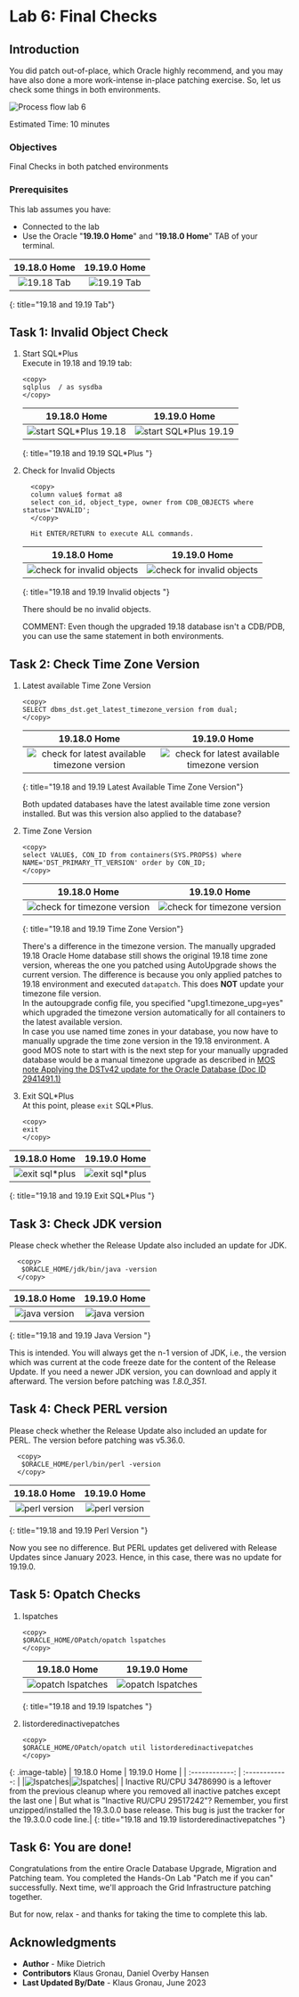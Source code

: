 <link href="./table-style.css" rel="stylesheet"></link> 

# Lab 6:  Final Checks

## Introduction 
You did patch out-of-place, which Oracle highly recommend, and you may have also done a more work-intense in-place patching exercise. So, let us check some things in both environments. 

![Process flow lab 6](./images/lab6-process-flow.png " ")

Estimated Time: 10 minutes

### Objectives

Final Checks in both patched environments

### Prerequisites

This lab assumes you have:

- Connected to the lab
- Use the Oracle "__19.19.0 Home__" and "__19.18.0 Home__" TAB of your terminal.

| 19.18.0 Home | 19.19.0 Home |
| :------------: | :------------: |
| ![19.18 Tab](./images/19-18-home.png " ") | ![19.19 Tab](./images/19-19-home.png " ") |
{: title="19.18 and 19.19 Tab"}

## Task 1: Invalid Object Check

1. Start SQL*Plus </br>
Execute in 19.18 and 19.19 tab:

    ```
    <copy>
    sqlplus  / as sysdba 
    </copy> 
    ```

    | 19.18.0 Home | 19.19.0 Home |
    | :------------: | :------------: |
    |  ![start SQL*Plus 19.18](./images/sqlplus-18.png " ") |  ![start SQL*Plus 19.19](./images/sqlplus-19.png " ") |
    {: title="19.18 and 19.19 SQL*Plus "}



2. Check for Invalid Objects

    ```
      <copy>
      column value$ format a8
      select con_id, object_type, owner from CDB_OBJECTS where status='INVALID';
      </copy>

      Hit ENTER/RETURN to execute ALL commands.
    ```

    | 19.18.0 Home | 19.19.0 Home |
    | :------------: | :------------: |
    |  ![check for invalid objects](./images/invalid-objects-check-18.png " ") |  ![check for invalid objects](./images/invalid-objects-check-19.png " ") |
    {: title="19.18 and 19.19 Invalid objects "}
    

    There should be no invalid objects. </br>

    COMMENT: Even though the upgraded 19.18 database isn't a CDB/PDB, you can use the same statement in both environments.

## Task 2: Check Time Zone Version

1. Latest available Time Zone Version
    ```
    <copy>
    SELECT dbms_dst.get_latest_timezone_version from dual;
    </copy>
    ```

    | 19.18.0 Home | 19.19.0 Home |
    | :------------: | :------------: |
    |  ![check for latest available timezone version](./images/latest-available-timezone-file-18.png " ") |  ![check for latest available timezone version](./images/latest-available-timezone-file-19.png " ") |
    {: title="19.18 and 19.19 Latest Available Time Zone Version"}

    Both updated databases have the latest available time zone version installed. But was this version also applied to the database?

2. Time Zone Version
    ```
    <copy>
    select VALUE$, CON_ID from containers(SYS.PROPS$) where NAME='DST_PRIMARY_TT_VERSION' order by CON_ID;
    </copy>
    ```

    | 19.18.0 Home | 19.19.0 Home |
    | :------------: | :------------: |
    |  ![check for timezone version](./images/check-timezone-file-18.png " ") |  ![check for timezone version](./images/check-timezone-file-19.png " ") |
    {: title="19.18 and 19.19 Time Zone Version"}

    There's a difference in the timezone version. The manually upgraded 19.18 Oracle Home database still shows the original 19.18 time zone version, whereas the one you patched using AutoUpgrade shows the current version.
    The difference is because you only applied patches to 19.18 environment and executed `datapatch`. This does __NOT__ update your timezone file version. </br>
    In the autoupgrade config file, you specified "upg1.timezone_upg=yes" which upgraded the timezone version automatically for all containers to the latest available version. </br>
    In case you use named time zones in your database, you now have to manually upgrade the time zone version in the 19.18 environment. A good MOS note to start with is the next step for your manually upgraded database would be a manual timezone upgrade as described in [MOS note 	Applying the DSTv42 update for the Oracle Database (Doc ID 2941491.1)](https://support.oracle.com/epmos/faces/DocumentDisplay?id=412160.1)

3. Exit SQL\*Plus </br>
    At this point, please `exit` SQL*Plus.
    ```
    <copy>
    exit
    </copy>
    ```

  | 19.18.0 Home | 19.19.0 Home |
  | :------------: | :------------: |
  |  ![exit sql*plus](./images/exit-sqlplus-18.png " ") |  ![exit sql*plus](./images/exit-sqlplus-19.png " ") |
  {: title="19.18 and 19.19 Exit SQL*Plus "}



## Task 3: Check JDK version
Please check whether the Release Update also included an update for JDK.

  ```
    <copy>
     $ORACLE_HOME/jdk/bin/java -version
    </copy>
  ```

  | 19.18.0 Home | 19.19.0 Home |
  | :------------: | :------------: |
  |  ![java version](./images/check-java-version-18.png " ") |  ![java version](./images/check-java-version-19.png " ") |
  {: title="19.18 and 19.19 Java Version "}




This is intended. You will always get the n-1 version of JDK, i.e., the version which was current at the code freeze date for the content of the Release Update. If you need a newer JDK version, you can download and apply it afterward. The version before patching was *1.8.0_351*.



## Task 4: Check PERL version
Please check whether the Release Update also included an update for PERL. The version before patching was v5.36.0.

  ```
    <copy>
     $ORACLE_HOME/perl/bin/perl -version
    </copy>
  ```

  | 19.18.0 Home | 19.19.0 Home |
  | :------------: | :------------: |
  | ![perl version](./images/check-perl-version-18.png " ") |  ![perl version](./images/check-perl-version-19.png " ") |
  {: title="19.18 and 19.19 Perl Version "}



Now you see no difference. But PERL updates get delivered with Release Updates since January 2023. Hence, in this case, there was no update for 19.19.0.


## Task 5: Opatch Checks
1. lspatches
    ```
    <copy>
    $ORACLE_HOME/OPatch/opatch lspatches
    </copy>
    ```

    | 19.18.0 Home | 19.19.0 Home |
    | :------------: | :------------: |
    |  ![opatch lspatches](./images/lspatches-18.png " ") |  ![opatch lspatches](./images/lspatches-19.png " ") |
    {: title="19.18 and 19.19 lspatches "}




2. listorderedinactivepatches

    ```
    <copy>
    $ORACLE_HOME/OPatch/opatch util listorderedinactivepatches
    </copy>
    ```

{: .image-table}
  | 19.18.0 Home | 19.19.0 Home |
  | :------------: | :------------: |
  |![lspatches](./images/listorderedinactivepatches-18.png " ")|![lspatches](./images/listorderedinactivepatches-19.png " ")|
  | Inactive RU/CPU 34786990 is a leftover from the previous cleanup where you removed all inactive patches except the last one | But what is "Inactive RU/CPU 29517242"?  Remember, you first unzipped/installed the 19.3.0.0 base release. This bug is just the tracker for the 19.3.0.0 code line.|
  {: title="19.18 and 19.19 listorderedinactivepatches "}




## Task 6: You are done!

Congratulations from the entire Oracle Database Upgrade, Migration and Patching team. You completed the Hands-On Lab "Patch me if you can" successfully. Next time, we'll approach the Grid Infrastructure patching together. 

But for now, relax - and thanks for taking the time to complete this lab.


## Acknowledgments
* **Author** - Mike Dietrich 
* **Contributors** Klaus Gronau, Daniel Overby Hansen  
* **Last Updated By/Date** - Klaus Gronau, June 2023